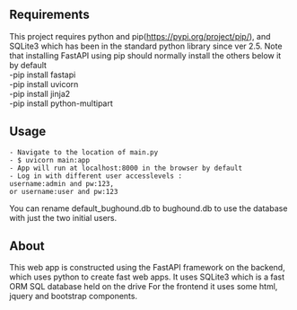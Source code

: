 ## Requirements
This project requires python and pip(https://pypi.org/project/pip/), and SQLite3 which has been in the standard python library since ver 2.5.
Note that installing FastAPI using pip should normally install the others below it by default\
    -pip install fastapi\
    -pip install uvicorn\
    -pip install jinja2\
    -pip install python-multipart

## Usage
    - Navigate to the location of main.py 
    - $ uvicorn main:app
    - App will run at localhost:8000 in the browser by default
    - Log in with different user accesslevels :
    username:admin and pw:123,
    or username:user and pw:123
You can rename default_bughound.db to bughound.db to use the database with just the two initial users.


## About
This web app is constructed using the FastAPI framework on the backend, which uses python to create fast web apps.
It uses SQLite3 which is a fast ORM SQL database held on the drive
For the frontend it uses some html, jquery and bootstrap components.